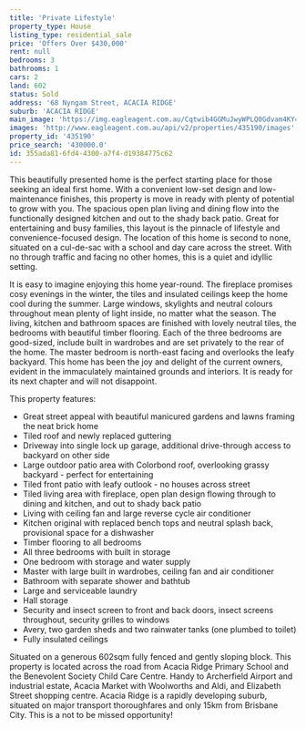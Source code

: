 ```yaml
---
title: 'Private Lifestyle'
property_type: House
listing_type: residential_sale
price: 'Offers Over $430,000'
rent: null
bedrooms: 3
bathrooms: 1
cars: 2
land: 602
status: Sold
address: '68 Nyngam Street, ACACIA RIDGE'
suburb: 'ACACIA RIDGE'
main_image: 'https://img.eagleagent.com.au/Cqtwib4GGMuJwyWPLQ0Gdvam4KY=/1280x854/smart/https://s3-us-west-2.amazonaws.com/eagleagent-orig/images/6821530/126474978-image-M.jpg'
images: 'http://www.eagleagent.com.au/api/v2/properties/435190/images'
property_id: '435190'
price_search: '430000.0'
id: 355ada81-6fd4-4300-a7f4-d19384775c62
---
```

This beautifully presented home is the perfect starting place for those seeking an ideal first home. With a convenient low-set design and low-maintenance finishes, this property is move in ready with plenty of potential to grow with you. The spacious open plan living and dining flow into the functionally designed kitchen and out to the shady back patio. Great for entertaining and busy families, this layout is the pinnacle of lifestyle and convenience-focused design. The location of this home is second to none, situated on a cul-de-sac with a school and day care across the street. With no through traffic and facing no other homes, this is a quiet and idyllic setting.

It is easy to imagine enjoying this home year-round. The fireplace promises cosy evenings in the winter, the tiles and insulated ceilings keep the home cool during the summer. Large windows, skylights and neutral colours throughout mean plenty of light inside, no matter what the season. The living, kitchen and bathroom spaces are finished with lovely neutral tiles, the bedrooms with beautiful timber flooring. Each of the three bedrooms are good-sized, include built in wardrobes and are set privately to the rear of the home. The master bedroom is north-east facing and overlooks the leafy backyard. This home has been the joy and delight of the current owners, evident in the immaculately maintained grounds and interiors. It is ready for its next chapter and will not disappoint.

This property features:

*  Great street appeal with beautiful manicured gardens and lawns framing the neat brick home
*  Tiled roof and newly replaced guttering
*  Driveway into single lock up garage, additional drive-through access to backyard on other side
*  Large outdoor patio area with Colorbond roof, overlooking grassy backyard - perfect for entertaining
*  Tiled front patio with leafy outlook - no houses across street
*  Tiled living area with fireplace, open plan design flowing through to dining and kitchen, and out to shady back patio
*  Living with ceiling fan and large reverse cycle air conditioner
*  Kitchen original with replaced bench tops and neutral splash back, provisional space for a dishwasher
*  Timber flooring to all bedrooms
*  All three bedrooms with built in storage
*  One bedroom with storage and water supply
*  Master with large built in wardrobes, ceiling fan and air conditioner
*  Bathroom with separate shower and bathtub
*  Large and serviceable laundry
*  Hall storage
*  Security and insect screen to front and back doors, insect screens throughout, security grilles to windows
*  Avery, two garden sheds and two rainwater tanks (one plumbed to toilet)
*  Fully insulated ceilings

Situated on a generous 602sqm fully fenced and gently sloping block. This property is located across the road from Acacia Ridge Primary School and the Benevolent Society Child Care Centre. Handy to Archerfield Airport and industrial estate, Acacia Market with Woolworths and Aldi, and Elizabeth Street shopping centre. Acacia Ridge is a rapidly developing suburb, situated on major transport thoroughfares and only 15km from Brisbane City. This is a not to be missed opportunity!